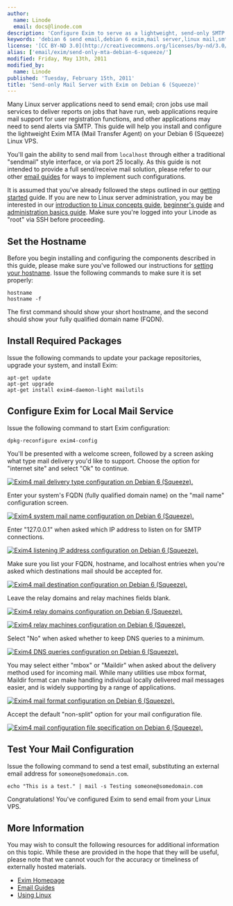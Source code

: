 ```yaml
---
author:
  name: Linode
  email: docs@linode.com
description: 'Configure Exim to serve as a lightweight, send-only SMTP server on Debian 6.'
keywords: 'debian 6 send email,debian 6 exim,mail server,linux mail,smtp server,debian exim,debian squeeze'
license: '[CC BY-ND 3.0](http://creativecommons.org/licenses/by-nd/3.0/us/)'
alias: ['email/exim/send-only-mta-debian-6-squeeze/']
modified: Friday, May 13th, 2011
modified_by:
  name: Linode
published: 'Tuesday, February 15th, 2011'
title: 'Send-only Mail Server with Exim on Debian 6 (Squeeze)'
---
```


Many Linux server applications need to send email; cron jobs use mail services to deliver reports on jobs that have run, web applications require mail support for user registration functions, and other applications may need to send alerts via SMTP. This guide will help you install and configure the lightweight Exim MTA (Mail Transfer Agent) on your Debian 6 (Squeeze) Linux VPS.

You'll gain the ability to send mail from `localhost` through either a traditional "sendmail" style interface, or via port 25 locally. As this guide is not intended to provide a full send/receive mail solution, please refer to our other [email guides](/docs/email/) for ways to implement such configurations.

It is assumed that you've already followed the steps outlined in our [getting started](/docs/getting-started/) guide. If you are new to Linux server administration, you may be interested in our [introduction to Linux concepts guide](/docs/tools-reference/introduction-to-linux-concepts/), [beginner's guide](/docs/beginners-guide/) and [administration basics guide](/docs/using-linux/administration-basics). Make sure you're logged into your Linode as "root" via SSH before proceeding.

Set the Hostname
----------------

Before you begin installing and configuring the components described in this guide, please make sure you've followed our instructions for [setting your hostname](/docs/getting-started#sph_set-the-hostname). Issue the following commands to make sure it is set properly:

    hostname
    hostname -f

The first command should show your short hostname, and the second should show your fully qualified domain name (FQDN).

Install Required Packages
-------------------------

Issue the following commands to update your package repositories, upgrade your system, and install Exim:

    apt-get update
    apt-get upgrade
    apt-get install exim4-daemon-light mailutils

Configure Exim for Local Mail Service
-------------------------------------

Issue the following command to start Exim configuration:

    dpkg-reconfigure exim4-config

You'll be presented with a welcome screen, followed by a screen asking what type mail delivery you'd like to support. Choose the option for "internet site" and select "Ok" to continue.

[![Exim4 mail delivery type configuration on Debian 6 (Squeeze).](/docs/assets/98-debian-6-exim-01-general.png)](/docs/assets/98-debian-6-exim-01-general.png)

Enter your system's FQDN (fully qualified domain name) on the "mail name" configuration screen.

[![Exim4 system mail name configuration on Debian 6 (Squeeze).](/docs/assets/99-debian-6-exim-02-mail-name.png)](/docs/assets/99-debian-6-exim-02-mail-name.png)

Enter "127.0.0.1" when asked which IP address to listen on for SMTP connections.

[![Exim4 listening IP address configuration on Debian 6 (Squeeze).](/docs/assets/100-debian-6-exim-03-listen-ip.png)](/docs/assets/100-debian-6-exim-03-listen-ip.png)

Make sure you list your FQDN, hostname, and localhost entries when you're asked which destinations mail should be accepted for.

[![Exim4 mail destination configuration on Debian 6 (Squeeze).](/docs/assets/101-debian-6-exim-04-recipient-domains.png)](/docs/assets/101-debian-6-exim-04-recipient-domains.png)

Leave the relay domains and relay machines fields blank.

[![Exim4 relay domains configuration on Debian 6 (Squeeze).](/docs/assets/102-debian-6-exim-05-relay-domains.png)](/docs/assets/102-debian-6-exim-05-relay-domains.png)

[![Exim4 relay machines configuration on Debian 6 (Squeeze).](/docs/assets/103-debian-6-exim-06-relay-machines.png)](/docs/assets/103-debian-6-exim-06-relay-machines.png)

Select "No" when asked whether to keep DNS queries to a minimum.

[![Exim4 DNS queries configuration on Debian 6 (Squeeze).](/docs/assets/104-debian-6-exim-07-dns-queries.png)](/docs/assets/104-debian-6-exim-07-dns-queries.png)

You may select either "mbox" or "Maildir" when asked about the delivery method used for incoming mail. While many utilities use mbox format, Maildir format can make handling individual locally delivered mail messages easier, and is widely supporting by a range of applications.

[![Exim4 mail format configuration on Debian 6 (Squeeze).](/docs/assets/105-debian-6-exim-08-mail-format.png)](/docs/assets/105-debian-6-exim-08-mail-format.png)

Accept the default "non-split" option for your mail configuration file.

[![Exim4 mail configuration file specification on Debian 6 (Squeeze).](/docs/assets/106-debian-6-exim-09-split-config.png)](/docs/assets/106-debian-6-exim-09-split-config.png)

Test Your Mail Configuration
----------------------------

Issue the following command to send a test email, substituting an external email address for `someone@somedomain.com`.

    echo "This is a test." | mail -s Testing someone@somedomain.com

Congratulations! You've configured Exim to send email from your Linux VPS.

More Information
----------------

You may wish to consult the following resources for additional information on this topic. While these are provided in the hope that they will be useful, please note that we cannot vouch for the accuracy or timeliness of externally hosted materials.

- [Exim Homepage](http://www.exim.org/)
- [Email Guides](/docs/email/)
- [Using Linux](/docs/using-linux/)



